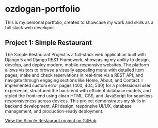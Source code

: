 # ozdogan-portfolio

This is my personal portfolio, created to showcase my work and skills as a full stack web developer.

## Project 1: Simple Restaurant

The Simple Restaurant Project is a full-stack web application built with Django 5 and Django REST Framework, showcasing my ability to design, develop, and deploy modern, mobile-responsive websites. The platform allows visitors to browse a visually appealing menu with detailed item pages, make and check reservations in real-time via a REST API, and navigate through engaging sections like Home, About, and Contact. I implemented custom error pages (400, 404, 500) for a professional user experience, structured the back-end with efficient database models, and styled the front-end using clean HTML, CSS, and JavaScript for seamless responsiveness across devices. This project demonstrates my skills in backend development, API design, responsive UI/UX, database management, and production-ready deployment.

[View the Simple Restaurant project on GitHub](https://github.com/AhmedOzdogan/ozdogan-portfolio/tree/main/restaurant)
